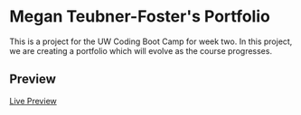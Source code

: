 # Megan Teubner-Foster's Portfolio

This is a project for the UW Coding Boot Camp for week two. In this project, we are creating a portfolio which will evolve as the course progresses.

## Preview

[Live Preview](https://mteubnerfoster.github.io/mtf-portfolio)

